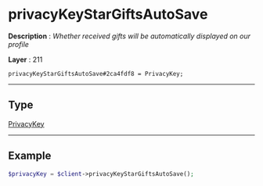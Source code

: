 # privacyKeyStarGiftsAutoSave

**Description** : *Whether received gifts will be automatically displayed on our profile*

**Layer** : 211

```tl
privacyKeyStarGiftsAutoSave#2ca4fdf8 = PrivacyKey;
```

---

## Type

[PrivacyKey](type/PrivacyKey)

---

## Example

```php
$privacyKey = $client->privacyKeyStarGiftsAutoSave();
```